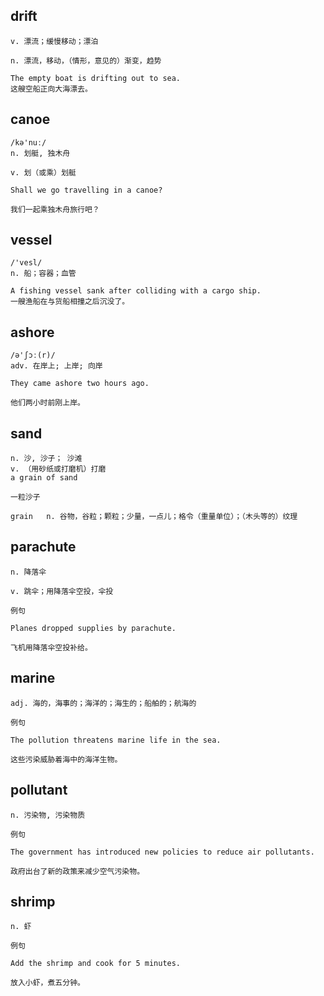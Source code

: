 ## drift
```
v. 漂流；缓慢移动；漂泊

n. 漂流，移动，（情形，意见的）渐变，趋势

The empty boat is drifting out to sea.
这艘空船正向大海漂去。
```

## canoe
```
/kə'nuː/
n. 划艇, 独木舟

v. 划（或乘）划艇

Shall we go travelling in a canoe?

我们一起乘独木舟旅行吧？
```

## vessel
```
/'vesl/
n. 船；容器；血管

A fishing vessel sank after colliding with a cargo ship.
一艘渔船在与货船相撞之后沉没了。
```

## ashore
```
/ə'ʃɔː(r)/
adv. 在岸上; 上岸; 向岸

They came ashore two hours ago.

他们两小时前刚上岸。
```
## sand
```
n. 沙, 沙子； 沙滩
v. （用砂纸或打磨机）打磨
a grain of sand

一粒沙子

grain   n. 谷物，谷粒；颗粒；少量，一点儿；格令（重量单位）；（木头等的）纹理
```
## parachute
```
n. 降落伞

v. 跳伞；用降落伞空投，伞投

例句

Planes dropped supplies by parachute.

飞机用降落伞空投补给。
```
## marine
```
adj. 海的，海事的；海洋的；海生的；船舶的；航海的

例句

The pollution threatens marine life in the sea.

这些污染威胁着海中的海洋生物。
```
## pollutant
```
n. 污染物, 污染物质

例句

The government has introduced new policies to reduce air pollutants.

政府出台了新的政策来减少空气污染物。
```
## shrimp
```
n. 虾

例句

Add the shrimp and cook for 5 minutes.

放入小虾，煮五分钟。
```
